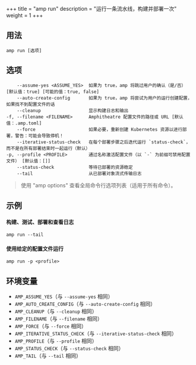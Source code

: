 +++
title = "amp run"
description = "运行一条流水线，构建并部署一次"
weight = 1
+++

## 用法
```
amp run [选项]
```

## 选项

```
    --assume-yes <ASSUME_YES>  如果为 true，amp 将跳过用户的确认（是/否） [默认值：true] [可能的值：true, false]
    --auto-create-config       如果为 true，amp 将尝试为用户的运行创建配置，如果找不到配置文件的话
    --cleanup                  显示构建日志和输出
-f, --filename <FILENAME>      Amphitheatre 配置文件的路径或 URL [默认值：.amp.toml]
    --force                    如果必要，重新创建 Kubernetes 资源以进行部署，警告：可能会导致停机！
    --iterative-status-check   在每个部署步骤之后迭代运行 `status-check`，而不是在所有部署结束时一起运行（默认）
-p, --profile <PROFILE>        通过名称激活配置文件（以 `-` 为前缀可禁用配置文件） [默认值：[]]
    --status-check             等待已部署的资源稳定
    --tail                     从已部署对象流式传输日志
```

> 使用 "amp options" 查看全局命令行选项列表（适用于所有命令）。

## 示例

#### 构建、测试、部署和查看日志
```
amp run --tail
```

#### 使用给定的配置文件运行
```
amp run -p <profile>
```

## 环境变量

* `AMP_ASSUME_YES`（与 `--assume-yes` 相同）
* `AMP_AUTO_CREATE_CONFIG`（与 `--auto-create-config` 相同）
* `AMP_CLEANUP`（与 `--cleanup` 相同）
* `AMP_FILENAME`（与 `--filename` 相同）
* `AMP_FORCE`（与 `--force` 相同）
* `AMP_ITERATIVE_STATUS_CHECK`（与 `--iterative-status-check` 相同）
* `AMP_PROFILE`（与 `--profile` 相同）
* `AMP_STATUS_CHECK`（与 `--status-check` 相同）
* `AMP_TAIL`（与 `--tail` 相同）
